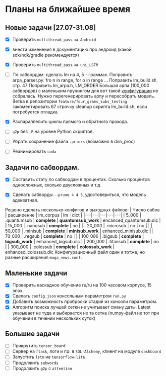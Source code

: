 # Планы на ближайшее время

## Новые задачи [27.07-31.08]

- [x] Проверить `multithread_pass` `на Android`
- [x] внести изменения в документацию про андроид (какой sdk/ndk/gradle рекомендуется)
- [x] Проверить `multithread_pass` `на uni_LSTM`
- [ ] По сабвордам: сделать lm на 4, 5 - граммах.
Поправить arpa_parser.py: fro n in range, for o in range ...
Поправить lm_build.sh, стр. 47
Поправить lm_arpa.h, LM_ORDER
Большая арпа (100_000 сабвордов) с маленьким прунингом для вот такой [конфигурации](../configs/fourgram_bigsub_config.json) не собралась. Нужно перегенерировать арпу и пересобрать модель.
Ветка в репозитории `feature/four_grams_subs_testing`
закоментировать 67 строчку cleanup скрипта lm_build.sh, если потребуется отладка.
- [x] Распараллелить циклы прямого и обратного прохода.
- [ ] `g2p` без `_Е` на уровне Python скриптов.
- [ ] Убрать сохранение файла `.priors` (возможно в dnn_proc)
- [ ] Реанимировать `cuda`


## Задачи по сабвордам.
- [x] Составить стату по сабвордам в процентах. Сколько процентов односложных,
сколько двусложных и т.д.
- [x] Сделать сабворды `--prune 4 4 5`, удостовериться, что модель адекватная.


Решено сделать несколько конфигов и выходных файлов:
| Число сабов | расширение | lm_corpus | lm | dict |
|---|---|---|---|---|
| 5_000 | .quantumsub | **complete** | **quantumsub_work** | encanced_quantumsub.dic |
| 15_000 | .nanosub |  **complete** | no | |
| 20_000 | .microsub | no | no | |
| 50_000 | .minisub | **complete** | **minisub_work** | enhanced_minisub.dic |
| 70_000 | .regsub | **complete** | no | |
| 100_000 | .bigsub | **complete** | **bigsub_work** | enhanced_bigsub.dic |
| 200_000 | .titansub | **complete** | no |
| 300_000 | .colossub | **complete** | **colossub_work** | enhanced_colossub.dic
Конфигурационный файл один и тотже, но разные расширения `maga_news.conf`.

## Маленькие задачи
- [x] Проверить каскадное обучение  ru/ru на 100 часовом корпусе, 15 эпох.  
- [x] Сделать `config.json` консольным параметром `run.py`  
- [x] Добавить возможность проброски стадий из консоли параметром.
- [x] Алгоритм поиска лучшей сетки не учитывает смену даты. Latest указывает не туда
и выбирается не та сетка (numpy-файл не тот при обучении в течении нескольких суток)

## Большие задачи
- [ ] Прикрутить `tensor_board`  
- [ ] Сервер на `flask`, логи и пр. в `SQL-Alchemy`, клиент на модуле `dashboard`  
- [ ] Запустить `lstm` на `tensorflow-lite`  
- [ ] Продолжить `subwords`  
- [ ] Продолжить `g2p` с `attention`  
